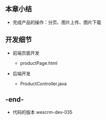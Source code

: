 
## 本章小结
- 完成产品的操作：分页、图片上传、图片下载

## 开发细节
- 前端页面开发
    - productPage.html
    
- 后端开发
    - ProductController.java
  
## -end-
- 代码的版本 wescrm-dev-035

